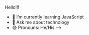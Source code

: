  Hello!!!


- 🌱 I’m currently learning JavaScript
- 💬 Ask me about technology
- 😄 Pronouns: He/His
--> 
